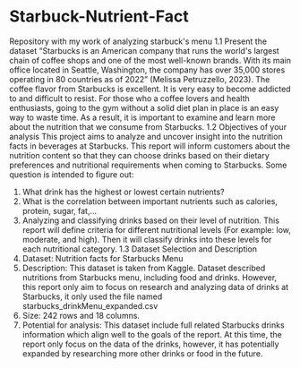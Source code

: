 # Starbuck-Nutrient-Fact
Repository with my work of analyzing starbuck's menu 
1.1 Present the dataset
“Starbucks is an American company that runs the world's largest chain of coffee shops and one of the most well-known brands. With its main office located in Seattle, Washington, the company has over 35,000 stores operating in 80 countries as of 2022” (Melissa Petruzzello, 2023). The coffee flavor from Starbucks is excellent. It is very easy to become addicted to and difficult to resist. For those who a coffee lovers and health enthusiasts, going to the gym without a solid diet plan in place is an easy way to waste time. As a result, it is important to examine and learn more about the nutrition that we consume from Starbucks. 
1.2 Objectives of your analysis
This project aims to analyze and uncover insight into the nutrition facts in beverages at Starbucks. This report will inform customers about the nutrition content so that they can choose drinks based on their dietary preferences and nutritional requirements when coming to Starbucks. Some question is intended to figure out: 
1. What drink has the highest or lowest certain nutrients?
2. What is the correlation between important nutrients such as calories, protein, sugar, fat,...
3. Analyzing and classifying drinks based on their level of nutrition. This report will define criteria for different nutritional levels (For example: low, moderate, and high). Then it will classify drinks into these levels for each nutritional category.
1.3 Dataset Selection and Description
1. Dataset: Nutrition facts for Starbucks Menu
2. Description: This dataset is taken from Kaggle. Dataset described nutritions from Starbucks menu, including food and drinks. However, this report only aim to focus on research and analyzing data of drinks at Starbucks, it only used the file named starbucks_drinkMenu_expanded.csv
3. Size: 242 rows and 18 columns.
4. Potential for analysis: This dataset include full related Starbucks drinks information which align well to the goals of the report. At this time, the report only focus on the data of the drinks, however, it has potentially expanded by researching more other drinks or food in the future.
